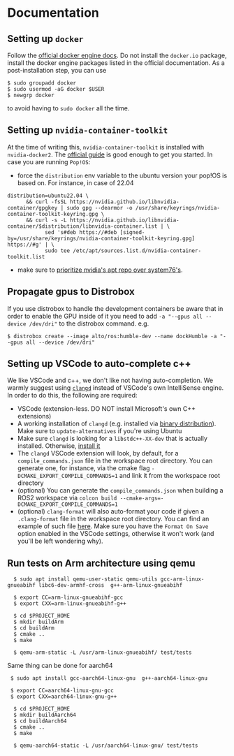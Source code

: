 # Documentation

## Setting up `docker`
Follow the [official docker engine docs](https://docs.docker.com/engine/install/). Do not install the `docker.io` package, install the docker engine packages listed in the official documentation. As a post-installation step, you can use 
```shell
$ sudo groupadd docker
$ sudo usermod -aG docker $USER
$ newgrp docker
```
to avoid having to `sudo docker` all the time. 

## Setting up `nvidia-container-toolkit`
At the time of writing this, `nvidia-container-toolkit` is installed with `nvidia-docker2`. The [official guide](https://docs.nvidia.com/datacenter/cloud-native/container-toolkit/install-guide.html#installation-guide) is good enough to get you started. In case you are running `Pop!OS`:
- force the `distribution` env variable to the ubuntu version your pop!OS is based on. For instance, in case of 22.04
```shell
distribution=ubuntu22.04 \
      && curl -fsSL https://nvidia.github.io/libnvidia-container/gpgkey | sudo gpg --dearmor -o /usr/share/keyrings/nvidia-container-toolkit-keyring.gpg \
      && curl -s -L https://nvidia.github.io/libnvidia-container/$distribution/libnvidia-container.list | \
            sed 's#deb https://#deb [signed-by=/usr/share/keyrings/nvidia-container-toolkit-keyring.gpg] https://#g' | \
            sudo tee /etc/apt/sources.list.d/nvidia-container-toolkit.list
```
- make sure to [prioritize nvidia's apt repo over system76's](https://github.com/NVIDIA/nvidia-docker/issues/1388#issuecomment-1097326214).

## Propagate gpus to Distrobox

If you use distrobox to handle the development containers be aware that in order to enable the GPU inside of it you need to add `-a "--gpus all --device /dev/dri"` to the distrobox command.
e.g.
```shell
$ distrobox create --image alto/ros:humble-dev --name dockHumble -a "--gpus all --device /dev/dri" 
```

## Setting up VSCode to auto-complete c++
We like VSCode and c++, we don't like not having auto-completion. 
We warmly suggest using [`clangd`](https://clangd.llvm.org/) instead of VSCode's own IntelliSense engine. In order to do this, the following are required:
- VSCode (extension-less. DO NOT install Microsoft's own C++ extensions)
- A working installation of `clangd` (e.g. installed via [binary distribution](https://clangd.llvm.org/installation#installing-clangd)). Make sure to `update-alternatives` if you're using Ubuntu
- Make sure `clangd` is looking for a `libstdc++-XX-dev` that is actually installed. Otherwise, [install it](https://stackoverflow.com/questions/74785927/clangd-doesnt-recognize-standard-headers/74787345)
- The `clangd` VSCode extension will look, by default, for a `compile_commands.json` file in the workspace root directory. You can generate one, for instance, via the cmake flag `-DCMAKE_EXPORT_COMPILE_COMMANDS=1` and link it from the workspace root directory
- (optional) You can generate the `compile_commands.json` when building a ROS2 workspace via `colcon build --cmake-args=-DCMAKE_EXPORT_COMPILE_COMMANDS=1`
- (optional) `clang-format` will also auto-format your code if given a `.clang-format` file in the workspace root directory. You can find an example of such file [here](https://github.com/AltoRobotics/dotconfig/blob/main/.clang-format). Make sure you have the `Format On Save` option enabled in the VSCode settings, otherwise it won't work (and you'll be left wondering why).

## Run tests on Arm architecture using qemu

```
  $ sudo apt install qemu-user-static qemu-utils gcc-arm-linux-gnueabihf libc6-dev-armhf-cross  g++-arm-linux-gnueabihf
  
  $ export CC=arm-linux-gnueabihf-gcc
  $ export CXX=arm-linux-gnueabihf-g++
  
  $ cd $PROJECT_HOME
  $ mkdir buildArm
  $ cd buildArm
  $ cmake ..
  $ make 
  
  $ qemu-arm-static -L /usr/arm-linux-gnueabihf/ test/tests

  ```
Same thing can be done for aarch64

```
 $ sudo apt install gcc-aarch64-linux-gnu  g++-aarch64-linux-gnu

 $ export CC=aarch64-linux-gnu-gcc
 $ export CXX=aarch64-linux-gnu-g++

  $ cd $PROJECT_HOME
  $ mkdir buildAarch64
  $ cd buildAarch64
  $ cmake ..
  $ make 

  $ qemu-aarch64-static -L /usr/aarch64-linux-gnu/ test/tests
  ```
  

